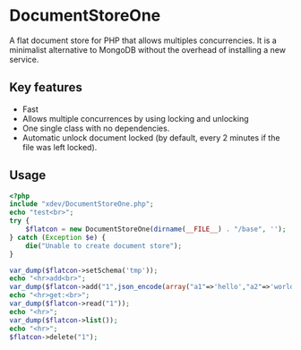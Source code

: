 # DocumentStoreOne
A flat document store for PHP that allows multiples concurrencies. It is a minimalist alternative to MongoDB without the overhead of installing a new service.

## Key features
- Fast
- Allows multiple concurrences by using locking and unlocking
- One single class with no dependencies.
- Automatic unlock document locked (by default, every 2 minutes if the file was left locked).

## Usage

```php
<?php
include "xdev/DocumentStoreOne.php";
echo "test<br>";
try {
    $flatcon = new DocumentStoreOne(dirname(__FILE__) . "/base", '');
} catch (Exception $e) {
    die("Unable to create document store");
}

var_dump($flatcon->setSchema('tmp'));
echo "<hr>add<br>";
var_dump($flatcon->add("1",json_encode(array("a1"=>'hello',"a2"=>'world'))));
echo "<hr>get:<br>";
var_dump($flatcon->read("1"));
echo "<hr>";
var_dump($flatcon->list());
echo "<hr>";
$flatcon->delete("1");
```
